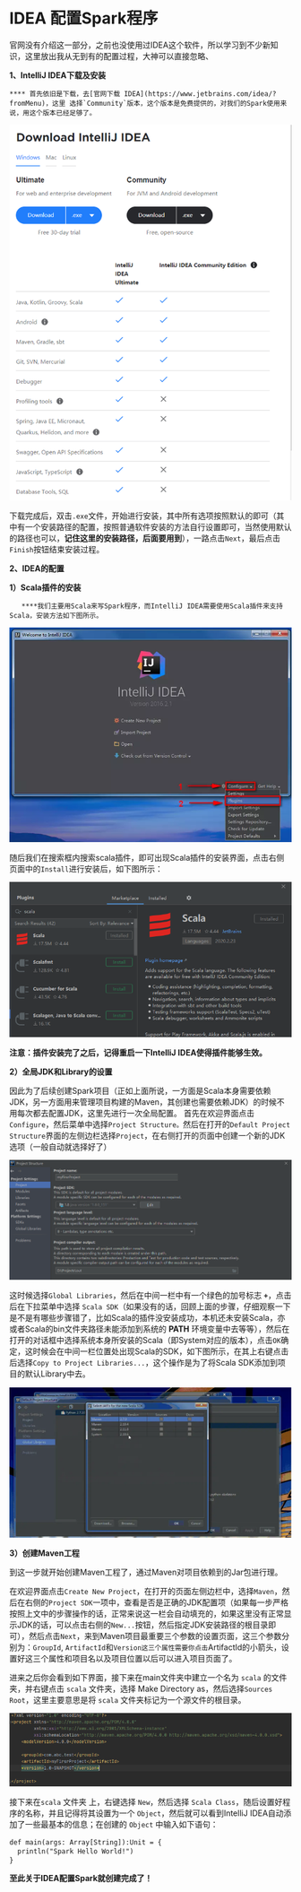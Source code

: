 # IDEA 配置Spark程序

官网没有介绍这一部分，之前也没使用过IDEA这个软件，所以学习到不少新知识，这里放出我从无到有的配置过程，大神可以直接忽略、

**1、IntelliJ IDEA下载及安装**

    **** 首先依旧是下载，去[官网下载 IDEA](https://www.jetbrains.com/idea/?fromMenu)，这里 选择`Community`版本，这个版本是免费提供的，对我们的Spark使用来说，用这个版本已经足够了。

![](../.gitbook/assets/image%20%2813%29.png)

下载完成后，双击`.exe`文件，开始进行安装，其中所有选项按照默认的即可（其中有一个安装路径的配置，按照普通软件安装的方法自行设置即可，当然使用默认的路径也可以，**记住这里的安装路径，后面要用到**），一路点击`Next`，最后点击`Finish`按钮结束安装过程。  
  
**2、IDEA的配置**

**1）Scala插件的安装**

       ****我们主要用Scala来写Spark程序，而IntelliJ IDEA需要使用Scala插件来支持Scala，安装方法如下图所示。

![](../.gitbook/assets/image%20%285%29.png)

随后我们在搜索框内搜索scala插件，即可出现Scala插件的安装界面，点击右侧页面中的`Install`进行安装后，如下图所示：  


![](../.gitbook/assets/image%20%2817%29.png)

**注意：插件安装完了之后，记得重启一下IntelliJ IDEA使得插件能够生效。**

**2）全局JDK和Library的设置**

因此为了后续创建Spark项目（正如上面所说，一方面是Scala本身需要依赖JDK，另一方面用来管理项目构建的Maven，其创建也需要依赖JDK）的时候不用每次都去配置JDK，这里先进行一次全局配置。 首先在欢迎界面点击`Configure`，然后菜单中选择`Project Structure。`然后在打开的`Default Project Structure`界面的左侧边栏选择`Project`，在右侧打开的页面中创建一个新的JDK选项（一般自动就选择好了）

![](../.gitbook/assets/image%20%2816%29.png)

 这时候选择`Global Libraries`，然后在中间一栏中有一个绿色的加号标志 **`+`**，点击后在下拉菜单中选择 `Scala SDK`（如果没有的话，回顾上面的步骤，仔细观察一下是不是有哪些步骤错了，比如Scala的插件没安装成功，本机还未安装Scala，亦或者Scala的bin文件夹路径未能添加到系统的 **PATH** 环境变量中去等等），然后在打开的对话框中选择系统本身所安装的Scala（即System对应的版本），点击`OK`确定，这时候会在中间一栏位置处出现Scala的SDK，如下图所示，在其上右键点击后选择`Copy to Project Libraries...`，这个操作是为了将Scala SDK添加到项目的默认Library中去。

![](../.gitbook/assets/image%20%2819%29.png)

**3）创建Maven工程**

到这一步就开始创建Maven工程了，通过Maven对项目依赖到的Jar包进行理。

在欢迎界面点击`Create New Project`，在打开的页面左侧边栏中，选择`Maven`，然后在右侧的`Project SDK`一项中，查看是否是正确的JDK配置项（如果每一步严格按照上文中的步骤操作的话，正常来说这一栏会自动填充的，如果这里没有正常显示JDK的话，可以点击右侧的`New...`按钮，然后指定JDK安装路径的根目录即可），然后点击`Next`，来到Maven项目最重要三个参数的设置页面，这三个参数分别为：`GroupId`, `ArtifactId`和`Version这三个属性需要你点击`ArtifactId的小箭头，设置好这三个属性和项目名以及项目位置以后可以进入项目页面了。  


进来之后你会看到如下界面，接下来在main文件夹中建立一个名为 `scala` 的文件夹，并右键点击 `scala` 文件夹，选择 Make  Directory as，然后选择`Sources Root`，这里主要意思是将 `scala` 文件夹标记为一个源文件的根目录。

![](../.gitbook/assets/image%20%2822%29.png)

接下来在`scala` 文件夹 上，右键选择 `New`，然后选择 `Scala Class`，随后设置好程序的名称，并且记得将其设置为一个 `Object`，然后就可以看到IntelliJ IDEA自动添加了一些最基本的信息；在创建的 `Object` 中输入如下语句：

```text
def main(args: Array[String]):Unit = {
  println("Spark Hello World!")
}
```

**至此关于IDEA配置Spark就创建完成了！**















































